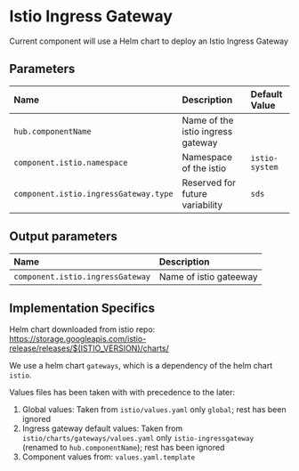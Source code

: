 # Istio Ingress Gateway

Current component will use a Helm chart to deploy an Istio Ingress Gateway

## Parameters

| Name | Description | Default Value |
| :--- | :---        | :---          |
| `hub.componentName` | Name of the istio ingress gateway | |
| `component.istio.namespace` | Namespace of the istio | `istio-system` |
| `component.istio.ingressGateway.type` | Reserved for future variability | `sds` |

## Output parameters

| Name | Description |
| :--- | :---        |
| `component.istio.ingressGateway` | Name of istio gateeway |

## Implementation Specifics

Helm chart downloaded from istio repo: <https://storage.googleapis.com/istio-release/releases/$(ISTIO_VERSION)/charts/>

We use a helm chart `gateways`, which is a dependency of the helm chart `istio`.

Values files has been taken with with precedence to the later:

1. Global values: Taken from `istio/values.yaml` only `global`; rest has been ignored
2. Ingress gateway default values: Taken from `istio/charts/gateways/values.yaml` only `istio-ingressgateway` (renamed to `hub.componentName`); rest has been ignored
3. Component values from: `values.yaml.template`
